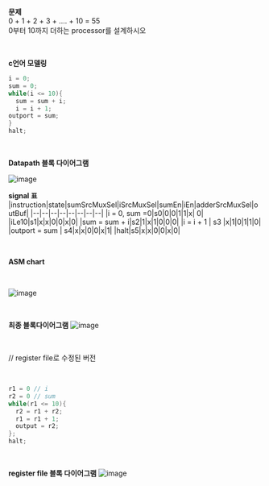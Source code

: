 **문제**<br>
0 + 1 + 2 + 3 + .... + 10 = 55<br>
0부터 10까지 더하는 processor를 설계하시오

<br>

**c언어 모델링**
```c
i = 0;
sum = 0;
while(i <= 10){
  sum = sum + i;
  i = i + 1;
outport = sum;
}
halt;

```
<br>

**Datapath 블록 다이어그램**

![image](https://github.com/user-attachments/assets/a6b72977-b741-4478-83a0-98aae42738a8)
<br>

**signal 표**
|instruction|state|sumSrcMuxSel|iSrcMuxSel|sumEn|iEn|adderSrcMuxSel|outBuf|
|--|--|--|--|--|--|--|--|
|i = 0, sum =0|s0|0|0|1|1|x| 0|
|iLe10|s1|x|x|0|0|x|0|
|sum = sum + i|s2|1|x|1|0|0|0|
|i = i + 1 | s3 |x|1|0|1|1|0|
|outport = sum | s4|x|x|0|0|x|1|
|halt|s5|x|x|0|0|x|0|

<br>

**ASM chart**

<br>

![image](https://github.com/user-attachments/assets/0b33f913-84b2-47e1-b7ef-8992ee012178)

<br>

**최종 블록다이어그램**
![image](https://github.com/user-attachments/assets/cb4db9c4-3bae-433c-8224-fd2bfd6ce4cd)

<br>

// register file로 수정된 버전

<br>

```c
r1 = 0 // i
r2 = 0 // sum
while(r1 <= 10){
  r2 = r1 + r2;
  r1 = r1 + 1;
  output = r2;
};
halt;
```

<br>

**register file 블록 다이어그램**
![image](https://github.com/user-attachments/assets/e97238ad-0554-44d0-b420-b61d5be02df8)

